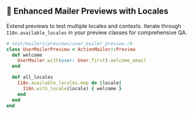 ## 🧪 Enhanced Mailer Previews with Locales
Extend previews to test multiple locales and contexts. Iterate through `I18n.available_locales` in your preview classes for comprehensive QA.

```ruby
# test/mailers/previews/user_mailer_preview.rb
class UserMailerPreview < ActionMailer::Preview
  def welcome
    UserMailer.with(user: User.first).welcome_email
  end

  def all_locales
    I18n.available_locales.map do |locale|
      I18n.with_locale(locale) { welcome }
    end
  end
end
```